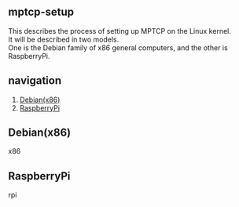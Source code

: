 ## mptcp-setup
This describes the process of setting up MPTCP on the Linux kernel. <br>
It will be described in two models. <br>
One is the Debian family of x86 general computers, and the other is RaspberryPi. <br>

## navigation 
1. [Debian(x86)](#x86)
2. [RaspberryPi](#rpi)

## Debian(x86)
<a id="x86">x86</a>


## RaspberryPi
<a id="rpi">rpi</a>
